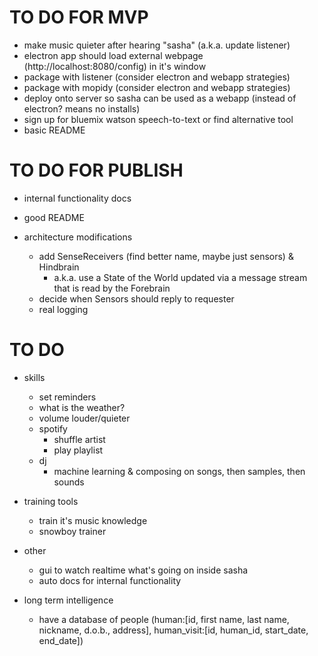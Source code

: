 # TO DO FOR MVP

- make music quieter after hearing "sasha" (a.k.a. update listener)
- electron app should load external webpage (http://localhost:8080/config) in it's window
- package with listener (consider electron and webapp strategies)
- package with mopidy (consider electron and webapp strategies)
- deploy onto server so sasha can be used as a webapp (instead of electron? means no installs)
- sign up for bluemix watson speech-to-text or find alternative tool
- basic README

# TO DO FOR PUBLISH

- internal functionality docs
- good README

- architecture modifications
    - add SenseReceivers (find better name, maybe just sensors) & Hindbrain
        - a.k.a. use a State of the World updated via a message stream that is read by the Forebrain
    - decide when Sensors should reply to requester
    - real logging

# TO DO

- skills
    - set reminders
    - what is the weather?
    - volume louder/quieter
    - spotify
        - shuffle artist
        - play playlist
    * dj
        * machine learning & composing on songs, then samples, then sounds

- training tools
    - train it's music knowledge
    - snowboy trainer

- other
    - gui to watch realtime what's going on inside sasha
    - auto docs for internal functionality

- long term intelligence
    - have a database of people (human:[id, first name, last name, nickname, d.o.b., address], human_visit:[id, human_id, start_date, end_date])
